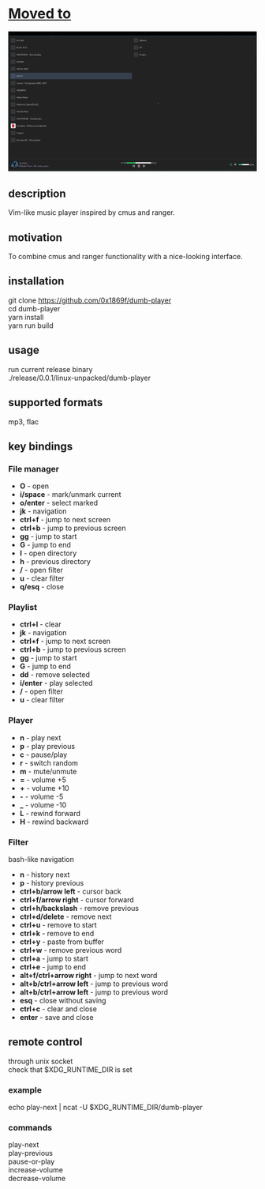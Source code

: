 # [Moved to](https://github.com/0x1869f/dumb-player)
![usage preview](/media/usage.gif)

## description
Vim-like music player inspired by cmus and ranger.

## motivation
To combine cmus and ranger functionality with a nice-looking interface.

## installation
git clone https://github.com/0x1869f/dumb-player  
cd dumb-player  
yarn install  
yarn run build  

## usage
run current release binary  
./release/0.0.1/linux-unpacked/dumb-player  

## supported formats
mp3, flac

## key bindings
### File manager
- **O** - open
- **i/space** - mark/unmark current
- **o/enter** - select marked
- **jk** - navigation
- **ctrl+f** - jump to next screen
- **ctrl+b** - jump to previous screen
- **gg** - jump to start
- **G** - jump to end
- **l** - open directory
- **h** - previous directory
- **/** - open filter
- **u** - clear filter
- **q/esq** - close

### Playlist
- **ctrl+l** - clear
- **jk** - navigation
- **ctrl+f** - jump to next screen
- **ctrl+b** - jump to previous screen
- **gg** - jump to start
- **G** - jump to end
- **dd** - remove selected
- **i/enter** - play selected
- **/** - open filter
- **u** - clear filter

### Player
- **n** - play next
- **p** - play previous
- **c** - pause/play
- **r** - switch random
- **m** - mute/unmute
- **=** - volume +5
- **+** - volume +10
- **-** - volume -5
- **_** - volume -10
- **L** - rewind forward
- **H** - rewind backward

### Filter
bash-like navigation
- **n** - history next
- **p** - history previous
- **ctrl+b/arrow left** - cursor back
- **ctrl+f/arrow right** - cursor forward
- **ctrl+h/backslash** - remove previous
- **ctrl+d/delete** - remove next
- **ctrl+u** - remove to start
- **ctrl+k** - remove to end
- **ctrl+y** - paste from buffer
- **ctrl+w** - remove previous word
- **ctrl+a** - jump to start
- **ctrl+e** - jump to end
- **alt+f/ctrl+arrow right** - jump to next word
- **alt+b/ctrl+arrow left** - jump to previous word
- **alt+b/ctrl+arrow left** - jump to previous word
- **esq** - close without saving
- **ctrl+c** - clear and close
- **enter** - save and close

## remote control
through unix socket  
check that $XDG_RUNTIME_DIR is set

### example
echo play-next | ncat -U $XDG_RUNTIME_DIR/dumb-player

### commands
play-next  
play-previous  
pause-or-play  
increase-volume  
decrease-volume  

